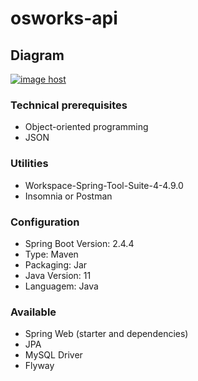 # osworks-api

## Diagram

<a href="https://imgbox.com/nrKZuAW5" target="_blank"><img src="https://images2.imgbox.com/f5/16/nrKZuAW5_o.png" alt="image host"/></a>

### Technical prerequisites
<ul>
  <li>Object-oriented programming</li>
  <li>JSON</li>
</ul>

### Utilities
<ul>
  <li>Workspace-Spring-Tool-Suite-4-4.9.0</li>
  <li>Insomnia or Postman</li>
</ul>


### Configuration

<ul>
  <li>Spring Boot Version: 2.4.4</li>
  <li>Type: Maven</li>
  <li>Packaging: Jar</li>
  <li>Java Version: 11</li>
  <li>Languagem: Java</li>
 </ul>


### Available

<ul>
  <li>Spring Web (starter and dependencies) </li>
  <li>JPA</li> 
  <li>MySQL Driver</li>
  <li>Flyway</li>
</ul>
